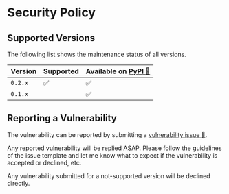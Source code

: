 # Security Policy

## Supported Versions

The following list shows the maintenance status of all versions.

| Version | Supported          | Available on [PyPI :link:][link-pypi] |
| ------- | ------------------ | ------------------------------------- |
| `0.2.x` | :white_check_mark: | :white_check_mark:                    |
| `0.1.x` |                    | :white_check_mark:                    |

## Reporting a Vulnerability

The vulnerability can be reported by submitting a [vulnerability issue :link:][link-issue].

Any reported vulnerability will be replied ASAP. Please follow the guidelines of the issue
template and let me know what to expect if the vulnerability is accepted or declined, etc.

Any vulnerability submitted for a not-supported version will be declined directly.

[link-pypi]:https://pypi.org/project/flask-sqlalchemy-compat
[link-issue]:https://github.com/cainmagi/flask-sqlalchemy-compat/security/advisories/new
